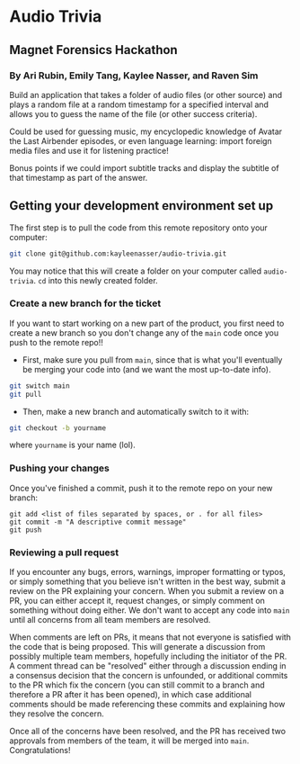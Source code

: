 # Audio Trivia
## Magnet Forensics Hackathon
### By Ari Rubin, Emily Tang, Kaylee Nasser, and Raven Sim

Build an application that takes a folder of audio files (or other source) and plays a random file at a random timestamp for a specified interval and allows you to guess the name of the file (or other success criteria).

Could be used for guessing music, my encyclopedic knowledge of Avatar the Last Airbender episodes, or even language learning: import foreign media files and use it for listening practice!

Bonus points if we could import subtitle tracks and display the subtitle of that timestamp as part of the answer.

## Getting your development environment set up

The first step is to pull the code from this remote repository onto your computer:

```bash
git clone git@github.com:kayleenasser/audio-trivia.git
```

You may notice that this will create a folder on your computer called `audio-trivia`. `cd` into this newly created folder.

### Create a new branch for the ticket

If you want to start working on a new part of the product, you first need to create a new branch so you don't change any of the `main` code once you push to the remote repo!!

- First, make sure you pull from `main`, since that is what you'll eventually be merging your code into (and we want the most up-to-date info).

```bash
git switch main
git pull
```

- Then, make a new branch and automatically switch to it with:

```bash
git checkout -b yourname
```

where `yourname` is your name (lol). 

### Pushing your changes

Once you've finished a commit, push it to the remote repo on your new branch:

```
git add <list of files separated by spaces, or . for all files>
git commit -m "A descriptive commit message"
git push 
```

### Reviewing a pull request

If you encounter any bugs, errors, warnings, improper formatting or typos, or simply something that you believe isn't written in the best way, submit a review on the PR explaining your concern. When you submit a review on a PR, you can either accept it, request changes, or simply comment on something without doing either. We don't want to accept any code into `main` until all concerns from all team members are resolved.

When comments are left on PRs, it means that not everyone is satisfied with the code that is being proposed. This will generate a discussion from possibly multiple team members, hopefully including the initiator of the PR. A comment thread can be "resolved" either through a discussion ending in a consensus decision that the concern is unfounded, or additional commits to the PR which fix the concern (you can still commit to a branch and therefore a PR after it has been opened), in which case additional comments should be made referencing these commits and explaining how they resolve the concern.

Once all of the concerns have been resolved, and the PR has received two approvals from members of the team, it will be merged into `main`. Congratulations!
